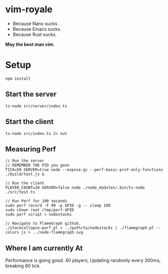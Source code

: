 # vim-royale
* Because Nano sucks.
* Because Emacs sucks.
* Because Rust sucks.

**May the best man *vim*.**

# Setup
`npm install`

## Start the server
`ts-node src/server/index.ts`

## Start the client
`ts-node src/index.ts 2> out`

## Measuring Perf
```
// Run the server
// REMEMBER THE PID you goon
TICK=50 SERVER=true node --expose-gc --perf-basic-prof-only-functions ./build/test.js &

// Run the client
PLAYER_COUNT=20 SERVER=false node ./node_modules/.bin/ts-node ./src/test.ts

// Run Perf for 100 seconds
sudo perf record -F 99 -p $PID -g -- sleep 100
sudo chown root /tmp/perf-$PID
sudo perf script > nodestacks

// Navigate to FlameGraph github.
./stackcollapse-perf.pl < ../path/to/nodestacks | ./flamegraph.pl --colors js > ../node-flamegraph.svg
```

## Where I am currently At
Performance is going good.  40 players, Updating randomly every 300ms, breaking 60 tick.

